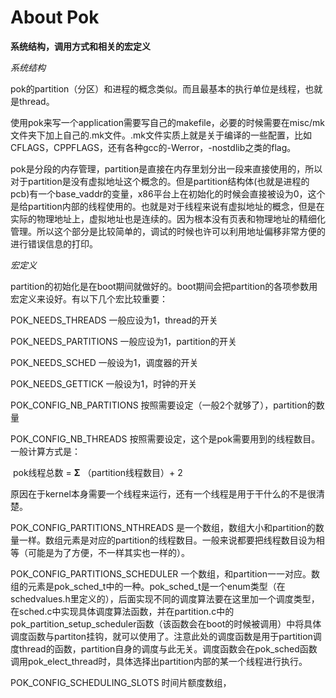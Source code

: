 # About Pok

**系统结构，调用方式和相关的宏定义**

*系统结构*

pok的partition（分区）和进程的概念类似。而且最基本的执行单位是线程，也就是thread。

使用pok来写一个application需要写自己的makefile，必要的时候需要在misc/mk文件夹下加上自己的.mk文件。.mk文件实质上就是关于编译的一些配置，比如CFLAGS，CPPFLAGS，还有各种gcc的-Werror，-nostdlib之类的flag。

pok是分段的内存管理，partition是直接在内存里划分出一段来直接使用的，所以对于partition是没有虚拟地址这个概念的。但是partition结构体(也就是进程的pcb)有一个base_vaddr的变量，x86平台上在初始化的时候会直接被设为0，这个是给partition内部的线程使用的。也就是对于线程来说有虚拟地址的概念，但是在实际的物理地址上，虚拟地址也是连续的。因为根本没有页表和物理地址的精细化管理。所以这个部分是比较简单的，调试的时候也许可以利用地址偏移非常方便的进行错误信息的打印。

*宏定义*

partition的初始化是在boot期间就做好的。boot期间会把partition的各项参数用宏定义来设好。有以下几个宏比较重要：

POK_NEEDS_THREADS	一般应设为1，thread的开关

POK_NEEDS_PARTITIONS	一般应设为1，partition的开关

POK_NEEDS_SCHED	一般设为1，调度器的开关

POK_NEEDS_GETTICK	一般设为1，时钟的开关

POK_CONFIG_NB_PARTITIONS	按照需要设定（一般2个就够了），partition的数量

POK_CONFIG_NB_THREADS	按照需要设定，这个是pok需要用到的线程数目。一般计算方式是：

​																				pok线程总数 = **Σ** （partition线程数目）+ 2

​													原因在于kernel本身需要一个线程来运行，还有一个线程是用于干什么的不是很清楚。

POK_CONFIG_PARTITIONS_NTHREADS	是一个数组，数组大小和partition的数量一样。数组元素是对应的partition的线程数目。一般来说都要把线程数目设为相等（可能是为了方便，不一样其实也一样的）。

POK_CONFIG_PARTITIONS_SCHEDULER	一个数组，和partition一一对应。数组的元素是pok_sched_t中的一种。pok_sched_t是一个enum类型（在schedvalues.h里定义的），后面实现不同的调度算法要在这里加一个调度类型，在sched.c中实现具体调度算法函数，并在partition.c中的pok_partition_setup_scheduler函数（该函数会在boot的时候被调用）中将具体调度函数与partiton挂钩，就可以使用了。注意此处的调度函数是用于partition调度thread的函数，partition自身的调度与此无关。调度函数会在pok_sched函数调用pok_elect_thread时，具体选择出partition内部的某一个线程进行执行。

POK_CONFIG_SCHEDULING_SLOTS	时间片额度数组，

